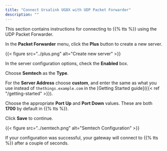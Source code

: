 ```yaml
---
title: "Connect Ursalink UG8X with UDP Packet Forwarder"
description: ""
---
```


This section contains instructions for connecting to {{% tts %}} using the UDP Packet Forwarder.

<!--more-->

In the **Packet Forwarder** menu, click the **Plus** button to create a new server.

{{< figure src="../plus.png" alt="Create new server" >}}

In the server configuration options, check the **Enabled** box.

Choose **Semtech** as the **Type**.

For the **Server Address** choose **custom**, and enter the same as what you use instead of `thethings.example.com` in the [Getting Started guide]({{< ref "/getting-started" >}}).

Choose the appropriate **Port Up** and **Port Down** values. These are both **1700** by default in {{% tts %}}.

Click **Save** to continue.

{{< figure src="../semtech.png" alt="Semtech Configuration" >}}

If your configuration was successful, your gateway will connect to {{% tts %}} after a couple of seconds.
